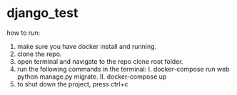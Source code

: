 # django_test

how to run:
1. make sure you have docker install and running.
2. clone the repo.
3. open terminal and navigate to the repo clone root folder.
4. run the following commands in the terminal:
 I. docker-compose run web python manage.py migrate.
 II. docker-compose up
5. to shut down the project,  press ctrl+c

